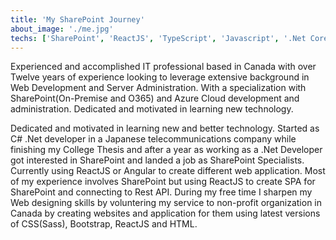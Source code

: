 ```yaml
---
title: 'My SharePoint Journey'
about_image: './me.jpg'
techs: ['SharePoint', 'ReactJS', 'TypeScript', 'Javascript', '.Net Core', 'Sass/Less']
---
```


Experienced and accomplished IT professional based in Canada with over Twelve years of experience looking to leverage extensive background in Web Development and Server Administration. With a specialization with SharePoint(On-Premise and O365) and Azure Cloud development and administration. Dedicated and motivated in learning new technology.

Dedicated and motivated in learning new and better technology. Started as C# .Net developer in a Japanese telecommunications company while finishing my College Thesis and after a year as working as a .Net Developer got interested in SharePoint and landed a job as SharePoint Specialists. Currently using ReactJS or Angular to create different web application. Most of my experience involves SharePoint but using ReactJS to create SPA for SharePoint and connecting to Rest API. During my free time I sharpen my Web designing skills by voluntering my service to non-profit organization in Canada by creating websites and application for them using latest versions of CSS(Sass), Bootstrap, ReactJS and HTML.

